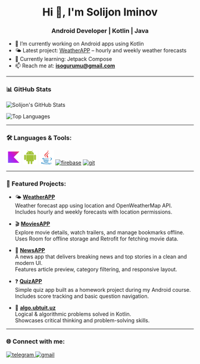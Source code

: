 
<h1 align="center">Hi 👋, I'm Solijon Iminov</h1>
<h3 align="center">Android Developer | Kotlin | Java</h3>



- 🔭 I’m currently working on Android apps using Kotlin  
- 🌤 Latest project: [WeatherAPP](https://github.com/mrsolijon/WeatherAPP) – hourly and weekly weather forecasts  
- 🌱 Currently learning: Jetpack Compose
- 📫 Reach me at: **isogurumu@gmail.com**

---

### 📊 GitHub Stats
![Solijon's GitHub Stats](https://github-readme-stats.vercel.app/api?username=mrsolijon&show_icons=true&theme=gruvbox)

![Top Languages](https://github-readme-stats.vercel.app/api/top-langs/?username=mrsolijon&layout=compact)

---

### 🛠️ Languages & Tools:
<p align="left">
  <a href="https://kotlinlang.org/" target="_blank"><img src="https://raw.githubusercontent.com/devicons/devicon/master/icons/kotlin/kotlin-original.svg" alt="kotlin" width="40" height="40"/></a>
  <a href="https://developer.android.com/" target="_blank"><img src="https://raw.githubusercontent.com/devicons/devicon/master/icons/android/android-original.svg" alt="android" width="40" height="40"/></a>
  <a href="https://www.java.com/" target="_blank"><img src="https://raw.githubusercontent.com/devicons/devicon/master/icons/java/java-original.svg" alt="java" width="40" height="40"/></a>
  <a href="https://firebase.google.com/" target="_blank"><img src="https://www.vectorlogo.zone/logos/firebase/firebase-icon.svg" alt="firebase" width="40" height="40"/></a>
  <a href="https://git-scm.com/" target="_blank"><img src="https://www.vectorlogo.zone/logos/git-scm/git-scm-icon.svg" alt="git" width="40" height="40"/></a>
</p>

---

### 🚀 Featured Projects:
- 🌤 **[WeatherAPP](https://github.com/mrsolijon/WeatherAPP)**  
  Weather forecast app using location and OpenWeatherMap API.  
  Includes hourly and weekly forecasts with location permissions.

- 🎬 **[MoviesAPP](https://github.com/mrsolijon/MoviesAPP)**  
  Explore movie details, watch trailers, and manage bookmarks offline.  
  Uses Room for offline storage and Retrofit for fetching movie data.

- 📰 **[NewsAPP](https://github.com/mrsolijon/NewsAPP)**  
  A news app that delivers breaking news and top stories in a clean and modern UI.  
  Features article preview, category filtering, and responsive layout.

- ❓ **[QuizAPP](https://github.com/mrsolijon/QuizAPP)**  
  Simple quiz app built as a homework project during my Android course.  
  Includes score tracking and basic question navigation.

- 🔢 **[algo.ubtuit.uz](https://github.com/mrsolijon/algo.ubtuit.uz)**  
  Logical & algorithmic problems solved in Kotlin.  
  Showcases critical thinking and problem-solving skills.

---

### 🌐 Connect with me:
<p align="left">
  <a href="https://t.me/mrhobs" target="_blank">
    <img src="https://img.shields.io/badge/Telegram-2CA5E0?style=for-the-badge&logo=telegram&logoColor=white" alt="telegram" />
  </a>
  <a href="mailto:isogurumu@gmail.com" target="_blank">
    <img src="https://img.shields.io/badge/Gmail-D14836?style=for-the-badge&logo=gmail&logoColor=white" alt="gmail" />
  </a>
</p>
